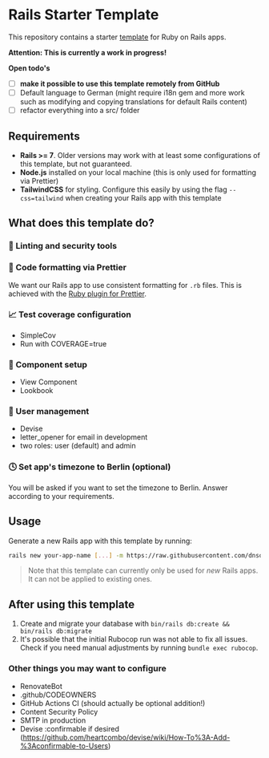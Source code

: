 # Rails Starter Template

This repository contains a starter [template](https://guides.rubyonrails.org/rails_application_templates.html) for Ruby on Rails apps.

**Attention: This is currently a work in progress!**

**Open todo's**

- [ ] **make it possible to use this template remotely from GitHub**
- [ ] Default language to German (might require i18n gem and more work such as modifying and copying translations for default Rails content)
- [ ] refactor everything into a src/ folder

## Requirements

- **Rails >= 7**. Older versions may work with at least some configurations of this template, but not guaranteed.
- **Node.js** installed on your local machine (this is only used for formatting via Prettier)
- **TailwindCSS** for styling. Configure this easily by using the flag `--css=tailwind` when creating your Rails app with this template

## What does this template do?

### 👮 Linting and security tools

### 💎 Code formatting via Prettier

We want our Rails app to use consistent formatting for `.rb` files. This is achieved with the [Ruby plugin for Prettier](https://github.com/prettier/plugin-ruby).

### 📈 Test coverage configuration

- SimpleCov
- Run with COVERAGE=true

### 👀 Component setup

- View Component
- Lookbook

### 👥 User management

- Devise
- letter_opener for email in development
- two roles: user (default) and admin

### 🕓 Set app's timezone to Berlin (optional)

You will be asked if you want to set the timezone to Berlin. Answer according to your requirements.

## Usage

Generate a new Rails app with this template by running:

```bash
rails new your-app-name [...] -m https://raw.githubusercontent.com/dnsos/rails-starter/main/template.rb
```

> Note that this template can currently only be used for _new_ Rails apps. It can not be applied to existing ones.

## After using this template

1. Create and migrate your database with `bin/rails db:create && bin/rails db:migrate`
2. It's possible that the initial Rubocop run was not able to fix all issues. Check if you need manual adjustments by running `bundle exec rubocop`.

### Other things you may want to configure

- RenovateBot
- .github/CODEOWNERS
- GitHub Actions CI (should actually be optional addition!)
- Content Security Policy
- SMTP in production
- Devise :confirmable if desired (https://github.com/heartcombo/devise/wiki/How-To%3A-Add-%3Aconfirmable-to-Users)
